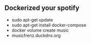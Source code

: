 ## Dockerized your spotify

- sudo apt-get update
- sudo apt-get install docker-compose
- docker volume create music
- musicfrenz.duckdns.org
